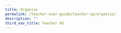 ```yaml
---
title: Organise
permalink: /teacher-user-guide/teacher-ug/organise/
description: ""
third_nav_title: Teacher UG
---
```

